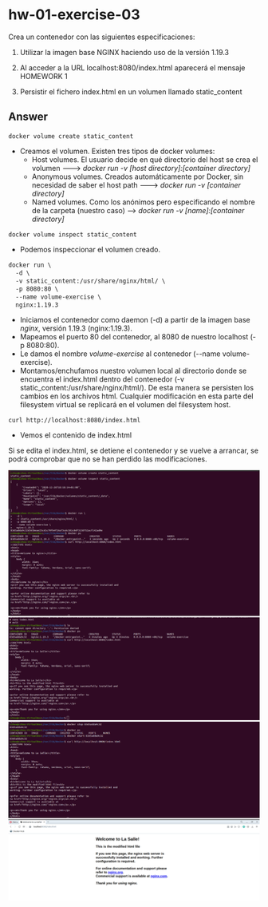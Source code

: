 # hw-01-exercise-03

Crea un contenedor con las siguientes especificaciones:
1. Utilizar la imagen base NGINX haciendo uso de la versión 1.19.3

2. Al acceder a la URL localhost:8080/index.html aparecerá el mensaje
HOMEWORK 1

3. Persistir el fichero index.html en un volumen llamado static_content


## Answer

~~~~
docker volume create static_content
~~~~
- Creamos el volumen. Existen tres tipos de docker volumes:
  - Host volumes. El usuario decide en qué directorio del host se crea el volumen ---> _docker run -v [host directory]:[container directory]_
  - Anonymous volumes. Creados automáticamente por Docker, sin necesidad de saber el host path ---> _docker run -v [container directory]_
  - Named volumes. Como los anónimos pero especificando el nombre de la carpeta (nuestro caso) --> _docker run -v [name]:[container directory]_

~~~~
docker volume inspect static_content
~~~~
- Podemos inspeccionar el volumen creado.

~~~~
docker run \
  -d \
  -v static_content:/usr/share/nginx/html/ \
  -p 8080:80 \
  --name volume-exercise \
  nginx:1.19.3
~~~~
- Iniciamos el contenedor como daemon (-d) a partir de la imagen base _nginx_, versión 1.19.3 (nginx:1.19.3).
- Mapeamos el puerto 80 del contenedor, al 8080 de nuestro localhost (-p 8080:80).
- Le damos el nombre _volume-exercise_ al contenedor (--name volume-exercise).
- Montamos/enchufamos nuestro volumen local al directorio donde se encuentra el index.html dentro del contenedor (-v static_content:/usr/share/nginx/html/). De esta manera se persisten los cambios en los archivos html. Cualquier modificación en esta parte del filesystem virtual se replicará en el volumen del filesystem host.

~~~~
curl http://localhost:8080/index.html
~~~~
- Vemos el contenido de index.html

Si se edita el index.html, se detiene el contenedor y se vuelve a arrancar, se podrá comprobar que no se han perdido las modificaciones.

![image](./images/screenshot_1.png)
![image](./images/screenshot_2.png)
![image](./images/screenshot_3.png)
![image](./images/screenshot_4.png)

